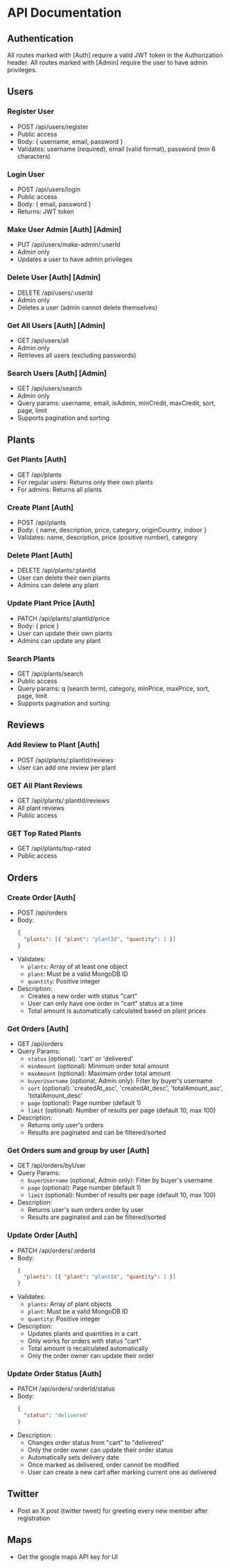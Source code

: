 # API Documentation

## Authentication
All routes marked with [Auth] require a valid JWT token in the Authorization header.
All routes marked with [Admin] require the user to have admin privileges.

## Users

### Register User
- POST /api/users/register
- Public access
- Body: { username, email, password }
- Validates: username (required), email (valid format), password (min 6 characters)

### Login User
- POST /api/users/login
- Public access
- Body: { email, password }
- Returns: JWT token

### Make User Admin [Auth] [Admin]
- PUT /api/users/make-admin/:userId
- Admin only
- Updates a user to have admin privileges

### Delete User [Auth] [Admin]
- DELETE /api/users/:userId
- Admin only
- Deletes a user (admin cannot delete themselves)

### Get All Users [Auth] [Admin]
- GET /api/users/all
- Admin only
- Retrieves all users (excluding passwords)

### Search Users [Auth] [Admin]
- GET /api/users/search
- Admin only
- Query params: username, email, isAdmin, minCredit, maxCredit, sort, page, limit
- Supports pagination and sorting

## Plants

### Get Plants [Auth]
- GET /api/plants
- For regular users: Returns only their own plants
- For admins: Returns all plants

### Create Plant [Auth]
- POST /api/plants
- Body: { name, description, price, category, originCountry, indoor }
- Validates: name, description, price (positive number), category

### Delete Plant [Auth]
- DELETE /api/plants/:plantId
- User can delete their own plants
- Admins can delete any plant

### Update Plant Price [Auth]
- PATCH /api/plants/:plantId/price
- Body: { price }
- User can update their own plants
- Admins can update any plant

### Search Plants
- GET /api/plants/search
- Public access
- Query params: q (search term), category, minPrice, maxPrice, sort, page, limit
- Supports pagination and sorting

## Reviews

### Add Review to Plant [Auth]
- POST /api/plants/:plantId/reviews
- User can add one review per plant

### GET All Plant Reviews
- GET /api/plants/:plantId/reviews
- All plant reviews
- Public access

### GET Top Rated Plants
- GET /api/plants/top-rated
- Public access

## Orders

### Create Order [Auth]
- POST /api/orders
- Body:
  ```json
  {
    "plants": [{ "plant": "plantId", "quantity": 1 }]
  }
  ```
- Validates:
  - `plants`: Array of at least one object
  - `plant`: Must be a valid MongoDB ID
  - `quantity`: Positive integer
- Description:
  - Creates a new order with status "cart"
  - User can only have one order in "cart" status at a time
  - Total amount is automatically calculated based on plant prices

### Get Orders [Auth]
- GET /api/orders
- Query Params:
  - `status` (optional): 'cart' or 'delivered'
  - `minAmount` (optional): Minimum order total amount
  - `maxAmount` (optional): Maximum order total amount
  - `buyerUsername` (optional, Admin only): Filter by buyer's username
  - `sort` (optional): 'createdAt_asc', 'createdAt_desc', 'totalAmount_asc', 'totalAmount_desc'
  - `page` (optional): Page number (default 1)
  - `limit` (optional): Number of results per page (default 10, max 100)
- Description:
  - Returns only user's orders
  - Results are paginated and can be filtered/sorted

### Get Orders sum and group by user [Auth]
- GET /api/orders/byUser
- Query Params:
  - `buyerUsername` (optional, Admin only): Filter by buyer's username
  - `page` (optional): Page number (default 1)
  - `limit` (optional): Number of results per page (default 10, max 100)
- Description:
  - Returns user's sum orders order by user
  - Results are paginated and can be filtered/sorted

### Update Order [Auth]
- PATCH /api/orders/:orderId
- Body:
  ```json
  {
    "plants": [{ "plant": "plantId", "quantity": 1 }]
  }
  ```
- Validates:
  - `plants`: Array of plant objects
  - `plant`: Must be a valid MongoDB ID
  - `quantity`: Positive integer
- Description:
  - Updates plants and quantities in a cart
  - Only works for orders with status "cart"
  - Total amount is recalculated automatically
  - Only the order owner can update their order

### Update Order Status [Auth]
- PATCH /api/orders/:orderId/status
- Body:
  ```json
  {
    "status": "delivered"
  }
  ```
- Description:
  - Changes order status from "cart" to "delivered"
  - Only the order owner can update their order status
  - Automatically sets delivery date
  - Once marked as delivered, order cannot be modified
  - User can create a new cart after marking current one as delivered

## Twitter
- Post an X post (twitter tweet) for greeting every new member after registration

## Maps
- Get the google maps API key for UI

